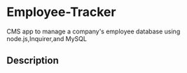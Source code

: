 # Employee-Tracker
CMS app to manage a company's employee database using node.js,Inquirer,and MySQL

## Description
